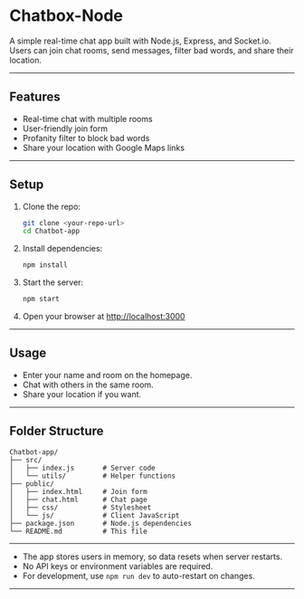 # Chatbox-Node

A simple real-time chat app built with Node.js, Express, and Socket.io.  
Users can join chat rooms, send messages, filter bad words, and share their location.

***

## Features
- Real-time chat with multiple rooms
- User-friendly join form
- Profanity filter to block bad words
- Share your location with Google Maps links

***


## Setup

1. Clone the repo:
   ```bash
   git clone <your-repo-url>
   cd Chatbot-app
   ```
2. Install dependencies:
   ```bash
   npm install
   ```
3. Start the server:
   ```bash
   npm start
   ```
4. Open your browser at [http://localhost:3000](http://localhost:3000)

***

## Usage

- Enter your name and room on the homepage.
- Chat with others in the same room.
- Share your location if you want.
***

## Folder Structure

```
Chatbot-app/
├── src/
│   ├── index.js       # Server code
│   └── utils/         # Helper functions
├── public/
│   ├── index.html     # Join form
│   ├── chat.html      # Chat page
│   ├── css/           # Stylesheet
│   └── js/            # Client JavaScript
├── package.json       # Node.js dependencies
└── README.md          # This file
```

***
- The app stores users in memory, so data resets when server restarts.
- No API keys or environment variables are required.
- For development, use `npm run dev` to auto-restart on changes.

***
